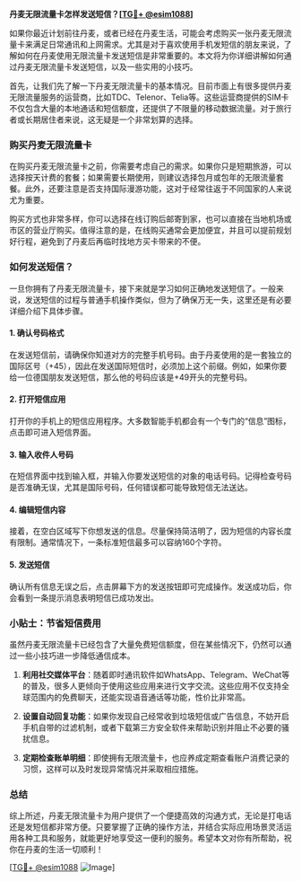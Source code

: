 **丹麦无限流量卡怎样发送短信？[[TG💪+ @esim1088](https://t.me/s/esim1088)]**

如果你最近计划前往丹麦，或者已经在丹麦生活，可能会考虑购买一张丹麦无限流量卡来满足日常通讯和上网需求。尤其是对于喜欢使用手机发短信的朋友来说，了解如何在丹麦使用无限流量卡发送短信是非常重要的。本文将为你详细讲解如何通过丹麦无限流量卡发送短信，以及一些实用的小技巧。

首先，让我们先了解一下丹麦无限流量卡的基本情况。目前市面上有很多提供丹麦无限流量服务的运营商，比如TDC、Telenor、Telia等。这些运营商提供的SIM卡不仅包含大量的本地通话和短信额度，还提供了不限量的移动数据流量。对于旅行者或长期居住者来说，这无疑是一个非常划算的选择。

### 购买丹麦无限流量卡

在购买丹麦无限流量卡之前，你需要考虑自己的需求。如果你只是短期旅游，可以选择按天计费的套餐；如果需要长期使用，则建议选择包月或包年的无限流量套餐。此外，还要注意是否支持国际漫游功能，这对于经常往返于不同国家的人来说尤为重要。

购买方式也非常多样，你可以选择在线订购后邮寄到家，也可以直接在当地机场或市区的营业厅购买。值得注意的是，在线购买通常会更加便宜，并且可以提前规划好行程，避免到了丹麦后再临时找地方买卡带来的不便。

### 如何发送短信？

一旦你拥有了丹麦无限流量卡，接下来就是学习如何正确地发送短信了。一般来说，发送短信的过程与普通手机操作类似，但为了确保万无一失，这里还是有必要详细介绍下具体步骤。

#### 1. 确认号码格式
在发送短信前，请确保你知道对方的完整手机号码。由于丹麦使用的是一套独立的国际区号（+45），因此在发送国际短信时，必须加上这个前缀。例如，如果你要给一位德国朋友发送短信，那么他的号码应该是+49开头的完整号码。

#### 2. 打开短信应用
打开你的手机上的短信应用程序。大多数智能手机都会有一个专门的“信息”图标，点击即可进入短信界面。

#### 3. 输入收件人号码
在短信界面中找到输入框，并输入你要发送短信的对象的电话号码。记得检查号码是否准确无误，尤其是国际号码，任何错误都可能导致短信无法送达。

#### 4. 编辑短信内容
接着，在空白区域写下你想发送的信息。尽量保持简洁明了，因为短信的内容长度有限制。通常情况下，一条标准短信最多可以容纳160个字符。

#### 5. 发送短信
确认所有信息无误之后，点击屏幕下方的发送按钮即可完成操作。发送成功后，你会看到一条提示消息表明短信已成功发出。

### 小贴士：节省短信费用

虽然丹麦无限流量卡已经包含了大量免费短信额度，但在某些情况下，仍然可以通过一些小技巧进一步降低通信成本。

1. **利用社交媒体平台**：随着即时通讯软件如WhatsApp、Telegram、WeChat等的普及，很多人更倾向于使用这些应用来进行文字交流。这些应用不仅支持全球范围内的免费聊天，还能实现语音通话等功能，性价比非常高。

2. **设置自动回复功能**：如果你发现自己经常收到垃圾短信或广告信息，不妨开启手机自带的过滤机制，或者下载第三方安全软件来帮助识别并阻止不必要的骚扰信息。

3. **定期检查账单明细**：即使拥有无限流量卡，也应养成定期查看账户消费记录的习惯，这样可以及时发现异常情况并采取相应措施。

### 总结

综上所述，丹麦无限流量卡为用户提供了一个便捷高效的沟通方式，无论是打电话还是发短信都非常方便。只要掌握了正确的操作方法，并结合实际应用场景灵活运用各种工具和服务，就能更好地享受这一便利的服务。希望本文对你有所帮助，祝你在丹麦的生活一切顺利！

[[TG💪+ @esim1088](https://t.me/s/esim1088) ![Image](https://i.postimg.cc/4NQfJmqS/Snipaste-2025-05-13-00-14-12.png)]